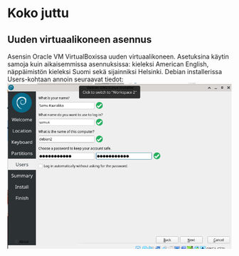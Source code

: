 # Koko juttu

## Uuden virtuaalikoneen asennus

Asensin Oracle VM VirtualBoxissa uuden virtuaalikoneen. Asetuksina käytin samoja kuin aikaisemmissa asennuksissa: kieleksi American English, näppäimistön kieleksi Suomi sekä sijainniksi Helsinki. Debian installerissa Users-kohtaan annoin seuraavat tiedot:
![Add file: Upload](Osa1.png)

